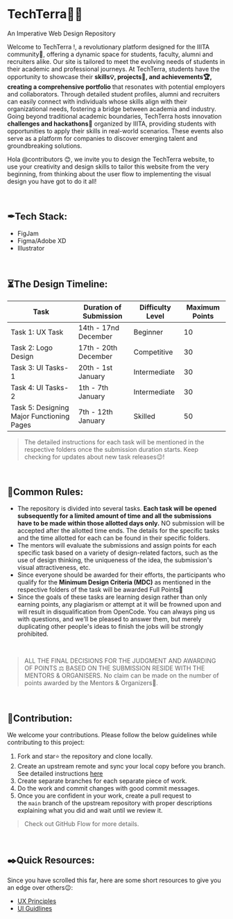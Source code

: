 # TechTerra🧑‍💻
An Imperative Web Design Repository

Welcome to TechTerra !, a revolutionary platform designed for the IIITA community🏫, offering a dynamic space for students, faculty, alumni and recruiters alike. Our site is tailored to meet the evolving needs of students in their academic and professional journeys. At TechTerra, students have the opportunity to showcase their <b>skills💡, projects📃, and achievements🏆, creating a comprehensive portfolio </b>that resonates with potential employers and collaborators. Through detailed student profiles, alumni and recruiters can easily connect with individuals whose skills align with their organizational needs, fostering a bridge between academia and industry. Going beyond traditional academic boundaries, TechTerra hosts innovation<b> challenges and hackathons🌟</b> organized by IIITA, providing students with opportunities to apply their skills in real-world scenarios. These events also serve as a platform for companies to discover emerging talent and groundbreaking solutions.

Hola @contributors 😊, we invite you to design the TechTerra website, to use your creativity and design skills to tailor this website from the very beginning, from thinking about the user flow to implementing the visual design you have got to do it all!

</br>

## ✒Tech Stack:

- FigJam
- Figma/Adobe XD
- Illustrator

</br>

## ⏳The Design Timeline:

| Task | Duration of Submission | Difficulty Level | Maximum Points |
| --- | --- | --- | --- |
| Task 1: UX Task | 14th - 17nd December | Beginner | 10 |
| Task 2: Logo Design | 17th - 20th December | Competitive | 30 |
| Task 3: UI Tasks-1 | 20th - 1st January | Intermediate | 30 |
| Task 4: UI Tasks-2 | 1th - 7th January | Intermediate | 30 |
| Task 5: Designing Major Functioning Pages | 7th - 12th January | Skilled | 50 |

> The detailed instructions for each task will be mentioned in the respective folders once the submission duration starts. Keep checking for updates about new task releases😉!
>
</br>

## 🧾Common Rules:

- The repository is divided into several tasks. **Each task will be opened subsequently for a limited amount of time and all the submissions have to be made within those allotted days only.** NO submission will be accepted after the allotted time ends. The details for the specific tasks and the time allotted for each can be found in their specific folders.
- The mentors will evaluate the submissions and assign points for each specific task based on a variety of design-related factors, such as the use of design thinking, the uniqueness of the idea, the submission's visual attractiveness, etc.
- Since everyone should be awarded for their efforts, the participants who qualify for the **Minimum Design Criteria (MDC)** as mentioned in the respective folders of the task will be awarded Full Points🎉
- Since the goals of these tasks are learning design rather than only earning points, any plagiarism or attempt at it will be frowned upon and will result in disqualification from OpenCode. You can always ping us with questions, and we'll be pleased to answer them, but merely duplicating other people's ideas to finish the jobs will be strongly prohibited.

</br>

> ALL THE FINAL DECISIONS FOR THE JUDGMENT AND AWARDING OF POINTS ⚖️ BASED ON THE SUBMISSION RESIDE WITH THE MENTORS & ORGANISERS. No claim can be made on the number of points awarded by the Mentors & Organizers🙂.
> 

</br>

## 📩**Contribution:**

We welcome your contributions. Please follow the below guidelines while contributing to this project:

1. Fork and star⭐ the repository and clone locally.
2. Create an upstream remote and sync your local copy before you branch. See detailed instructions [here](https://help.github.com/articles/syncing-a-fork)
3. Create separate branches for each separate piece of work.
4. Do the work and commit changes with good commit messages.
5. Once you are confident in your work, create a pull request to the `main` branch of the upstream repository with proper descriptions explaining what you did and wait until we review it.

> Check out GitHub Flow for more details.
</br>

## ✒️**Quick Resources:**

Since you have scrolled this far, here are some short resources to give you an edge over others😉:

- [UX Principles](https://lawsofux.com/)
- [UI Guidlines](https://www.youtube.com/playlist?list=PLDtHAiqIa4wa5MBbE_XDoqY51sAkQnkjt)

</br> 

